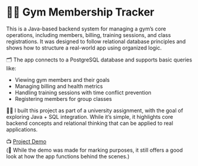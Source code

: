 # 🏋️‍♂️ Gym Membership Tracker

This is a Java-based backend system for managing a gym’s core operations, including members, billing, training sessions, and class registrations. It was designed to follow relational database principles and shows how to structure a real-world app using organized logic.

🗂️ The app connects to a PostgreSQL database and supports basic queries like:
- Viewing gym members and their goals
- Managing billing and health metrics
- Handling training sessions with time conflict prevention
- Registering members for group classes

👨‍💻 I built this project as part of a university assignment, with the goal of exploring Java + SQL integration. While it’s simple, it highlights core backend concepts and relational thinking that can be applied to real applications.

📺 [Project Demo](https://youtu.be/U7RyJ1jICm0)  
(🎥 While the demo was made for marking purposes, it still offers a good look at how the app functions behind the scenes.)
